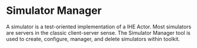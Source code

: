 # Simulator Manager

A simulator is a test-oriented implementation of a IHE Actor. Most simulators are servers in the classic client-server
sense. The Simulator Manager tool is used to create, configure, manager, and delete simulators within toolkit.